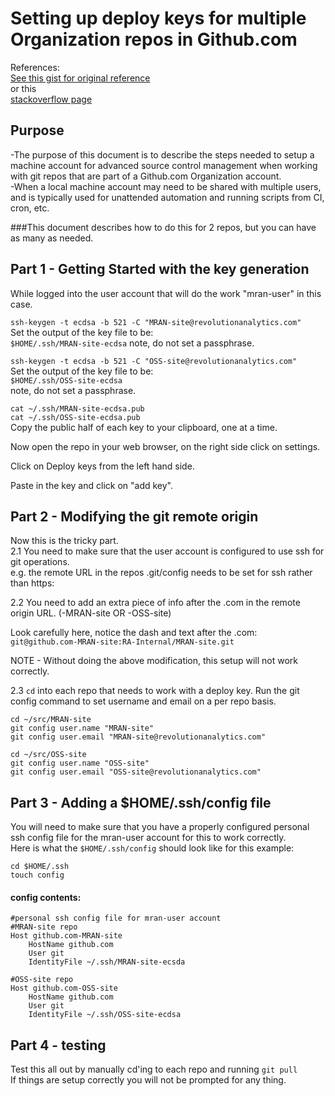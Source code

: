 # Setting up deploy keys for multiple Organization repos in Github.com

References:  
[See this gist for original reference](https://gist.github.com/jexchan/2351996)  
or this  
[stackoverflow page](http://stackoverflow.com/questions/7096458/managing-ssh-public-keys-on-github-organizations-repositories)

## Purpose
-The purpose of this document is to describe the steps needed to setup a machine
account for advanced source control management when working with git repos that
are part of a Github.com Organization account.  
-When a local machine account may need to be shared with multiple users, and is
typically used for unattended automation and running scripts from CI, cron, etc.

###This document describes how to do this for 2 repos, but you can have as many as needed.


## Part 1 - Getting Started with the key generation
While logged into the user account that will do the work
"mran-user" in this case.

`ssh-keygen -t ecdsa -b 521 -C "MRAN-site@revolutionanalytics.com"`  
Set the output of the key file to be:  
`$HOME/.ssh/MRAN-site-ecdsa`
note, do not set a passphrase.

`ssh-keygen -t ecdsa -b 521 -C "OSS-site@revolutionanalytics.com"`  
Set the output of the key file to be:  
`$HOME/.ssh/OSS-site-ecdsa`  
note, do not set a passphrase.

`cat ~/.ssh/MRAN-site-ecdsa.pub`  
`cat ~/.ssh/OSS-site-ecdsa.pub`  
Copy the public half of each key to your clipboard, one at a time.

Now open the repo in your web browser, on the right side click on settings.

Click on Deploy keys from the left hand side.

Paste in the key and click on "add key".

## Part 2 - Modifying the git remote origin

Now this is the tricky part.  
2.1 You need to make sure that the user account is configured to use ssh for git operations.  
e.g. the remote URL in the repos .git/config needs to be set for ssh rather than https:  

2.2 You need to add an extra piece of info after the .com in the remote origin URL. (-MRAN-site OR -OSS-site)

Look carefully here, notice the dash and text after the .com:  
`git@github.com-MRAN-site:RA-Internal/MRAN-site.git`

NOTE - Without doing the above modification, this setup will not work correctly.

2.3 `cd` into each repo that needs to work with a deploy key.
Run the git config command to set username and email on a per repo basis.
```
cd ~/src/MRAN-site
git config user.name "MRAN-site"
git config user.email "MRAN-site@revolutionanalytics.com"
```

```
cd ~/src/OSS-site
git config user.name "OSS-site"
git config user.email "OSS-site@revolutionanalytics.com"
```


## Part 3 - Adding a $HOME/.ssh/config file  

You will need to make sure that you have a properly configured personal ssh config file for the mran-user account for this to work correctly.  
Here is what the `$HOME/.ssh/config` should look like for this example:  

`cd $HOME/.ssh`  
`touch config`
#### config contents:

```
#personal ssh config file for mran-user account
#MRAN-site repo
Host github.com-MRAN-site
    HostName github.com
    User git
    IdentityFile ~/.ssh/MRAN-site-ecsda

#OSS-site repo
Host github.com-OSS-site
    HostName github.com
    User git
    IdentityFile ~/.ssh/OSS-site-ecdsa
```

## Part 4 - testing
Test this all out by manually cd'ing to each repo and running `git pull`  
If things are setup correctly you will not be prompted for any thing.
